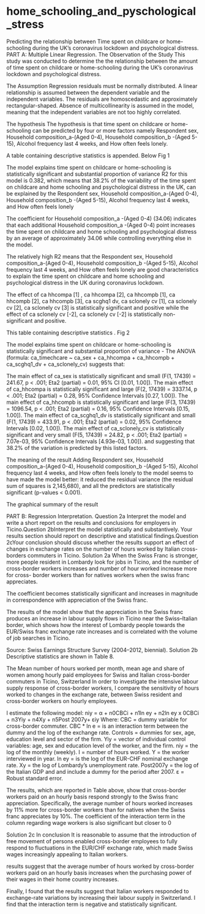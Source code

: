 # home_schooling_and_pyschological_stress

Predicting the relationship between Time spent on childcare or home-schooling during the UK’s coronavirus lockdown and psychological distress.
PART A: Multiple Linear Regression.
The Observation of the Study
This study was conducted to determine the the relationship between the amount of time spent on childcare or home-schooling during the UK’s coronavirus lockdown and psychological distress.

The Assumption
Regression residuals must be normally distributed.
A linear relationship is assumed between the dependent variable and the independent variables.
The residuals are homoscedastic and approximately rectangular-shaped.
Absence of multicollinearity is assumed in the model, meaning that the independent variables are not too highly correlated.



The hypothesis
The hypothesis is that time spent on childcare or home-schooling can be predicted by four or more factors namely Respondent sex, Household composition_a-(Aged 0-4), Household composition_b -(Aged 5-15), Alcohol frequency last 4 weeks, and How often feels lonely. 

 A table containing descriptive statistics is appended. Below Fig 1


The model explains time spent on childcare or home-schooling is statistically significant and substantial proportion of variance R2 for this model is 0.382, which means that 38.2% of the variability of the  time spent on childcare and home schooling and psychological distress in the UK, can be explained by the Respondent sex, Household composition_a-(Aged 0-4), Household composition_b -(Aged 5-15), Alcohol frequency last 4 weeks, and How often feels lonely		 	 	 		
			
The coefficient for Household composition_a -(Aged 0-4) (34.06) indicates that each additional Household composition_a -(Aged 0-4) point increases the time spent on childcare and home schooling and psychological distress by an average of approximately 34.06 while controlling everything else in the model. 
				
The relatively high R2 means that the Respondent sex, Household composition_a-(Aged 0-4), Household composition_b -(Aged 5-15), Alcohol frequency last 4 weeks, and How often feels lonely are good characteristics to explain the  time spent on childcare and home schooling and psychological distress in the UK during coronavirus lockdown.

The effect of ca hhcompa [1] , ca hhcompa [2], ca hhcompb [1], ca hhcompb [2], ca hhcompb [3], ca scghq1 dv, ​​ca sclonely cv [1], ca sclonely cv [2], ca sclonely cv [3] is statistically significant and positive while the effect of ca sclonely cv [-2], ca sclonely cv [-2]  is statistically non-significant and positive.

This table containing descriptive statistics . Fig 2


The model explains time spent on childcare or home-schooling is statistically significant and substantial proportion of variance -  The ANOVA (formula: ca_timechcare ~ ca_sex + ca_hhcompa + ca_hhcompb + ca_scghq1_dv + ca_sclonely_cv) suggests that:

The main effect of ca_sex is statistically significant and small (F(1, 17439) = 241.67, p < .001; Eta2 (partial) = 0.01, 95% CI [0.01, 1.00]).
The main effect of ca_hhcompa is statistically significant and large (F(2, 17439) = 3337.14, p < .001; Eta2 (partial) = 0.28, 95% Confidence Intervals [0.27, 1.00]).
The main effect of ca_hhcompb is statistically significant and large (F(3, 17439) = 1096.54, p < .001; Eta2 (partial) = 0.16, 95% Confidence Intervals [0.15, 1.00]).
 The main effect of ca_scghq1_dv is statistically significant and small (F(1, 17439) = 433.91, p < .001; Eta2 (partial) = 0.02, 95% Confidence Intervals [0.02, 1.00]).
 The main effect of ca_sclonely_cv is statistically significant and very small (F(5, 17439) = 24.82, p < .001; Eta2 (partial) = 7.07e-03, 95%  Confidence Intervals [4.93e-03, 1.00]).
 and suggesting that 38.2% of the variation is predicted by this listed factors.

The meaning of the result 
Adding Respondent sex, Household composition_a-(Aged 0-4), Household composition_b -(Aged 5-15), Alcohol frequency last 4 weeks, and How often feels lonely to the model seems to have made the model better: it reduced the residual variance (the residual sum of squares is 2,145,680), and all the predictors are statistically significant (p-values < 0.001).

The graphical summary of the result 


PART B: Regression Interpretation.
Question 2a
Interpret the model and write a short report on the results and conclusions for employers in Ticino.Question 2bInterpret the model statistically and substantively. Your results section should report on descriptive and statistical findings.Question 2cYour conclusion should discuss whether the results support an effect of changes in exchange rates on the number of hours worked by Italian cross-borders commuters in Ticino. 
Solution 2a
When the Swiss Franc is stronger, more people resident in Lombardy look for jobs in Ticino, and the number of cross-border workers increases and number of hour worked increase more for cross- border workers than for natives workers when the swiss franc appreciates. 

The coefficient becomes statistically significant and increases in magnitude in correspondence with appreciation of the Swiss franc.

The results of the model show that the appreciation in the Swiss franc produces an increase in labour supply flows in Ticino near the Swiss–Italian border, which shows how the interest of Lombardy people towards the EUR/Swiss franc exchange rate increases and is correlated with the volume of job searches in Ticino.


  Source: Swiss Earnings Structure Survey (2004–2012, biennial).
Solution 2b
Descriptive statistics are shown in Table 8. 

The Mean number of hours worked per month, mean age and share of women among hourly paid employees for Swiss and Italian cross-border commuters in Ticino, Switzerland
In order to investigate the intensive labour supply response of cross-border workers, I compare the sensitivity of hours worked to changes in the exchange rate, between Swiss resident and cross-border workers on hourly employees.

 I estimate the following model:
 niy = α + n0CBCi + n1ln ey + n2ln ey  x  0CBCi + n3Yiy + n4Xy + n5Post 2007y+ εiy
 Where:
 CBC = dummy variable for cross-border commuter.
 CBC * ln e = is an interaction term between the dummy and the log of the exchange rate.
 Controls = dummies for sex, age, education level and sector of the firm.
 Yiy = vector of individual control variables: age, sex and education level of the worker, and the firm.
 niy = the log of the monthly (weekly).
 I = number of hours worked.
 Y = the worker interviewed in year.
 ln ey = is the log of the EUR-CHF nominal exchange rate.
 Xy = the log of Lombardy’s unemployment rate.
 Post2007y = the log of the Italian GDP and and include a dummy for the period after 2007.
 ε =  Robust standard error.

The results, which are reported in Table above, show that cross-border workers paid on an hourly basis respond strongly to the Swiss franc appreciation. Specifically, the average number of hours worked increases by 11% more for cross-border workers than for natives when the Swiss franc appreciates by 10%. The coefficient of the interaction term in the column regarding wage workers is also significant but closer to 0

Solution 2c
In conclusion It is reasonable to assume that the introduction of free movement of persons enabled cross-border employees to fully respond to fluctuations in the EUR/CHF exchange rate, which made Swiss wages increasingly appealing to Italian workers.

results suggest that the average number of hours worked by cross-border workers paid on an hourly basis increases when the purchasing power of their wages in their home country increases. 

Finally, I found that the results suggest that Italian workers responded to exchange-rate variations by increasing their labour supply in Switzerland.  I find that the interaction term is negative and statistically significant.


